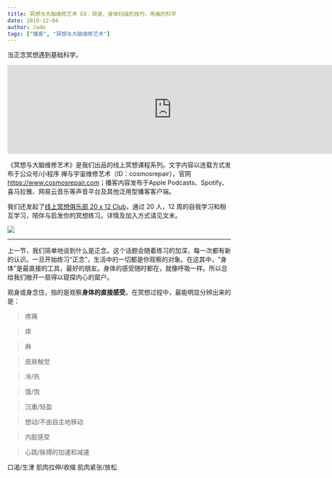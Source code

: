 ```yaml
---
title: 冥想与大脑维修艺术 E8：观身、身体扫描的技巧、疼痛的科学
date: 2019-12-04
author: Jade
tags: ["播客", "冥想与大脑维修艺术"]
---
```


当正念冥想遇到基础科学。

<!--more-->

<iframe src="https://fireside.fm/player/v2/_A1PHktO+Mc41EqqU?theme=light" width="740" height="200" frameborder="0" scrolling="no"></iframe>

《冥想与大脑维修艺术》是我们出品的线上冥想课程系列。文字内容以连载方式发布于公众号/小程序 禅与宇宙维修艺术（ID：cosmosrepair），官网 <https://www.cosmosrepair.com>；播客内容发布于Apple Podcasts、Spotify、喜马拉雅、网易云音乐等声音平台及其他泛用型播客客户端。

我们还发起了[线上冥想俱乐部 20 x 12 Club](https://mp.weixin.qq.com/s?__biz=MzA5Nzk4MDMxMg==&mid=2247484834&idx=1&sn=ebd2c537b12e63baef2e9eaac505c26b&chksm=9099df55a7ee5643ab84485931d52082bbb2a6ee7078bdd536faf2cbbcb7bb22783aeaf13d4b&scene=21#wechat_redirect)，通过 20 人，12 周的自我学习和相互学习，陪伴与启发你的冥想练习。详情及加入方式请见文末。

![](https://tva1.sinaimg.cn/large/006y8mN6ly1g8h6s92wczj312w0gkh3o.jpg)

- - - - - 

上一节，我们简单地谈到什么是正念。这个话题会随着练习的加深，每一次都有新的认识。一旦开始练习“正念”，生活中的一切都是你观察的对象。在这其中，“身体”是最直接的工具，最好的朋友。身体的感受随时都在，就像呼吸一样。所以总给我们敞开一扇得以窥探内心的窗户。

观身或身念住，指的是观察**身体的直接感受**。在冥想过程中，最能明显分辨出来的是：

> 疼痛

> 痒

> 麻

> 皮肤触觉

> 冷/热

> 饿/饱

> 沉重/轻盈

> 想动/不由自主地移动

> 内脏感受

> 心跳/脉搏的加速和减速

口渴/生津
肌肉拉伸/收缩
肌肉紧张/放松